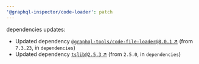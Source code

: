 ```yaml
---
'@graphql-inspector/code-loader': patch
---
```

dependencies updates:
  - Updated dependency [`@graphql-tools/code-file-loader@8.0.1`
    ↗︎](https://www.npmjs.com/package/@graphql-tools/code-file-loader/v/8.0.1) (from `7.3.23`, in
    `dependencies`)
  - Updated dependency [`tslib@2.5.3` ↗︎](https://www.npmjs.com/package/tslib/v/2.5.3) (from
    `2.5.0`, in `dependencies`)
